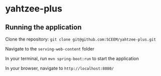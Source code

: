 # yahtzee-plus

## Running the application

Clone the repository: `git clone git@github.com:SCEEM/yahtzee-plus.git`

Navigate to the `serving-web-content` folder

In your terminal, run `mvn spring-boot:run` to start the application

In your browser, navigate to `http://localhost:8080/`
